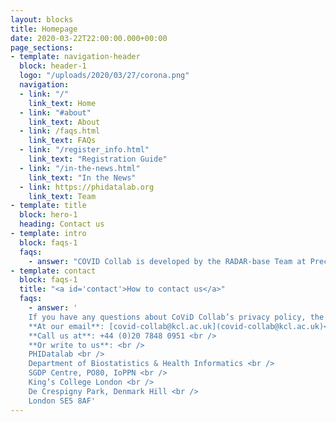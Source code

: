 ```yaml
---
layout: blocks
title: Homepage
date: 2020-03-22T22:00:00.000+00:00
page_sections:
- template: navigation-header
  block: header-1
  logo: "/uploads/2020/03/27/corona.png"
  navigation:
  - link: "/"
    link_text: Home
  - link: "#about"
    link_text: About
  - link: /faqs.html
    link_text: FAQs
  - link: "/register_info.html"
    link_text: "Registration Guide"
  - link: "/in-the-news.html"
    link_text: "In the News"
  - link: https://phidatalab.org
    link_text: Team
- template: title
  block: hero-1
  heading: Contact us
- template: intro
  block: faqs-1
  faqs:
    - answer: "COVID Collab is developed by the RADAR-base Team at Precision Health Informatics Data Lab (PHIDL / PHIDataLab) which is a research group at King's College London. This privacy policy will explain how our organization uses the personal data we collect from you when you use our website and Mass Science application as part of the study."
- template: contact
  block: faqs-1
  title: "<a id='contact'>How to contact us</a>"
  faqs:
    - answer: '
    If you have any questions about CoViD Collab’s privacy policy, the data we hold on you, or you would like to exercise one of your data protection rights, please do not hesitate to contact us. <br /><br />
    **At our email**: [covid-collab@kcl.ac.uk](covid-collab@kcl.ac.uk)<br />
    **Call us at**: +44 (0)20 7848 0951 <br />
    **Or write to us**: <br />
    PHIDatalab <br />
    Department of Biostatistics & Health Informatics <br />
    SGDP Centre, PO80, IoPPN <br />
    King’s College London <br />
    De Crespigny Park, Denmark Hill <br />
    London SE5 8AF'
---
```

